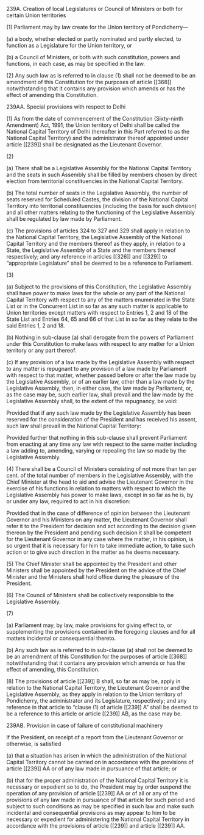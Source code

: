 239A. Creation of local Legislatures or Council of Ministers or both for certain Union territories

(1) Parliament may by law create for the Union territory of Pondicherry—

(a) a body, whether elected or partly nominated and partly elected, to function as a Legislature for the Union territory, or

(b) a Council of Ministers, or both with such constitution, powers and functions, in each case, as may be specified in the law.

(2) Any such law as is referred to in clause (1) shall not be deemed to be an amendment of this Constitution for the purposes of article [[368]]  notwithstanding that it contains any provision which amends or has the effect of amending this Constitution.

239AA. Special provisions with respect to Delhi

(1) As from the date of commencement of the Constitution (Sixty-ninth Amendment) Act, 1991, the Union territory of Delhi shall be called the National Capital Territory of Delhi (hereafter in this Part referred to as the National Capital Territory) and the administrator thereof appointed under article [[239]]  shall be designated as the Lieutenant Governor.

(2)

(a) There shall be a Legislative Assembly for the National Capital Territory and the seats in such Assembly shall be filled by members chosen by direct election from territorial constituencies in the National Capital Territory.

(b) The total number of seats in the Legislative Assembly, the number of seats reserved for Scheduled Castes, the division of the National Capital Territory into territorial constituencies (including the basis for such division) and all other matters relating to the functioning of the Legislative Assembly shall be regulated by law made by Parliament.

(c) The provisions of articles 324 to 327 and 329 shall apply in relation to the National Capital Territory, the Legislative Assembly of the National Capital Territory and the members thereof as they apply, in relation to a State, the Legislative Assembly of a State and the members thereof respectively; and any reference in articles [[326]] and [[329]]  to “appropriate Legislature” shall be deemed to be a reference to Parliament.

(3)

(a) Subject to the provisions of this Constitution, the Legislative Assembly shall have power to make laws for the whole or any part of the National Capital Territory with respect to any of the matters enumerated in the State List or in the Concurrent List in so far as any such matter is applicable to Union territories except matters with respect to Entries 1, 2 and 18 of the State List and Entries 64, 65 and 66 of that List in so far as they relate to the said Entries 1, 2 and 18.

(b) Nothing in sub-clause (a) shall derogate from the powers of Parliament under this Constitution to make laws with respect to any matter for a Union territory or any part thereof.

(c) If any provision of a law made by the Legislative Assembly with respect to any matter is repugnant to any provision of a law made by Parliament with respect to that matter, whether passed before or after the law made by the Legislative Assembly, or of an earlier law, other than a law made by the Legislative Assembly, then, in either case, the law made by Parliament, or, as the case may be, such earlier law, shall prevail and the law made by the Legislative Assembly shall, to the extent of the repugnancy, be void:

Provided that if any such law made by the Legislative Assembly has been reserved for the consideration of the President and has received his assent, such law shall prevail in the National Capital Territory:

Provided further that nothing in this sub-clause shall prevent Parliament from enacting at any time any law with respect to the same matter including a law adding to, amending, varying or repealing the law so made by the Legislative Assembly.

(4) There shall be a Council of Ministers consisting of not more than ten per cent. of the total number of members in the Legislative Assembly, with the Chief Minister at the head to aid and advise the Lieutenant Governor in the exercise of his functions in relation to matters with respect to which the Legislative Assembly has power to make laws, except in so far as he is, by or under any law, required to act in his discretion:

Provided that in the case of difference of opinion between the Lieutenant Governor and his Ministers on any matter, the Lieutenant Governor shall refer it to the President for decision and act according to the decision given thereon by the President and pending such decision it shall be competent for the Lieutenant Governor in any case where the matter, in his opinion, is so urgent that it is necessary for him to take immediate action, to take such action or to give such direction in the matter as he deems necessary.

(5) The Chief Minister shall be appointed by the President and other Ministers shall be appointed by the President on the advice of the Chief Minister and the Ministers shall hold office during the pleasure of the President.

(6) The Council of Ministers shall be collectively responsible to the Legislative Assembly.

(7)

(a) Parliament may, by law, make provisions for giving effect to, or supplementing the provisions contained in the foregoing clauses and for all matters incidental or consequential thereto.

(b) Any such law as is referred to in sub-clause (a) shall not be deemed to be an amendment of this Constitution for the purposes of article [[368]]  notwithstanding that it contains any provision which amends or has the effect of amending, this Constitution.

(8) The provisions of article [[239]] B shall, so far as may be, apply in relation to the National Capital Territory, the Lieutenant Governor and the Legislative Assembly, as they apply in relation to the Union territory of Pondicherry, the administrator and its Legislature, respectively; and any reference in that article to “clause (1) of article [[239]] A” shall be deemed to be a reference to this article or article [[239]] AB, as the case may be.

239AB. Provision in case of failure of constitutional machinery

If the President, on receipt of a report from the Lieutenant Governor or otherwise, is satisfied

(a) that a situation has arisen in which the administration of the National Capital Territory cannot be carried on in accordance with the provisions of article [[239]] AA or of any law made in pursuance of that article; or

(b) that for the proper administration of the National Capital Territory it is necessary or expedient so to do, the President may by order suspend the operation of any provision of article [[239]] AA or of all or any of the provisions of any law made in pursuance of that article for such period and subject to such conditions as may be specified in such law and make such incidental and consequential provisions as may appear to him to be necessary or expedient for administering the National Capital Territory in accordance with the provisions of article [[239]]  and article [[239]] AA.

